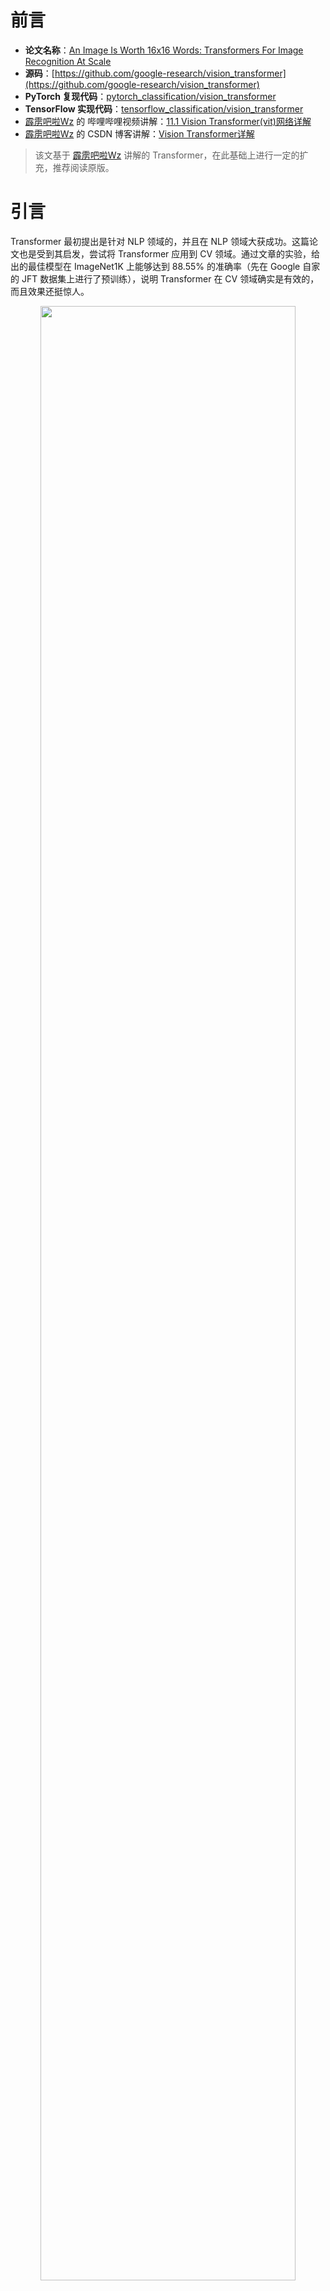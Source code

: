 ﻿# 前言

- **论文名称**：[An Image Is Worth 16x16 Words: Transformers For Image Recognition At Scale](https://arxiv.org/abs/2010.11929)
- **源码**：[https://github.com/google-research/vision_transformer](https://github.com/google-research/vision_transformer)
- **PyTorch 复现代码**：[pytorch_classification/vision_transformer](https://github.com/WZMIAOMIAO/deep-learning-for-image-processing/tree/master/pytorch_classification/vision_transformer)
- **TensorFlow 实现代码**：[tensorflow_classification/vision_transformer](https://github.com/WZMIAOMIAO/deep-learning-for-image-processing/tree/master/tensorflow_classification/vision_transformer)
- [霹雳吧啦Wz](https://space.bilibili.com/18161609) 的 哔哩哔哩视频讲解：[11.1 Vision Transformer(vit)网络详解](https://www.bilibili.com/video/BV1Jh411Y7WQ)
- [霹雳吧啦Wz](https://space.bilibili.com/18161609) 的 CSDN 博客讲解：[Vision Transformer详解](https://blog.csdn.net/qq_37541097/article/details/118242600)

>该文基于 [霹雳吧啦Wz](https://space.bilibili.com/18161609) 讲解的 Transformer，在此基础上进行一定的扩充，推荐阅读原版。

#  引言

Transformer 最初提出是针对 NLP 领域的，并且在 NLP 领域大获成功。这篇论文也是受到其启发，尝试将 Transformer 应用到 CV 领域。通过文章的实验，给出的最佳模型在 ImageNet1K 上能够达到 88.55% 的准确率（先在 Google 自家的 JFT 数据集上进行了预训练），说明 Transformer 在 CV 领域确实是有效的，而且效果还挺惊人。

<a></a>
<div align=center>
    <img src=https://img-blog.csdnimg.cn/376a96a28d654ad498d7dee6574d2b39.png
    width=90%>
    <center></center>
</div></br>

# 2.  模型详解

在这篇文章中，作者主要拿 ResNet、ViT（纯 Transformer 模型）以及 Hybrid（卷积和 Transformer 混合模型）三个模型进行比较。

## 2.1 Vision Transformer 模型概况

下图是原论文中给出的关于 Vision Transformer (ViT) 的模型框架。简单而言，模型由三个模块组成：

+ Linear Projection of Flattened Patches（Embedding 层，也叫作嵌入层）
+ Transformer Encoder（编码层，图右侧有给出更加详细的结构）
+ MLP Head（多层感知机头，用于最终分类的层结构）

<a></a>
<div align=center>
    <img src=https://img-blog.csdnimg.cn/913ad3ae7072443ba2a6dc88dfdb999a.png
    width=90%>
    <center></center>
</div></br>

以上ViT的模型架构。网络的工作大致流程如下：
1. 首先输入一张图片，对其进行分成一个一个的patch。
2. 之后对每一个patch输入到Linear Projection of Flattened Patches层（也就是Embedding层）。通过这个Embedding层之后我们就可以得到一个个的向量。这里的向量我们通常称之为token。每个patch通过Embedding层都会得到一个token。
3. 在这一系列token的最前面加上一个新的token（专门用于分类的class token）。
4. 为了让每一个token考虑到位置信息，还需要对每一个token加上位置信息，即Position Embedding。对应图中的0,1,2,3,4,5,6,7,8,9。
5. 将Embedding完的token输入到Transformer Encoder中。Transformer Encoder对应的是右边这张图。在Visual Transformer中，将Transformer Encoder重复堆叠 $L$ 次。
6. 因为我们的网络是用来分类的，所以我们仅仅需要将之前嵌入的class token取出来即可。
7. 将class token送入MLP Head得到最终的分类结果。

![在这里插入图片描述](https://img-blog.csdnimg.cn/c2acee5ee4384e1f905462c6b2e49680.gif#pic_center)

## 2.2 Embedding层结构详解
对于标准的Transformer模块，要求输入的是token（向量）序列，即二维矩阵[num_token, token_dim]，如下图，token0-9对应的都是向量，以ViT-B/16为例，每个token向量长度为768。
![在这里插入图片描述](https://img-blog.csdnimg.cn/f7c3ea4f990b4de0bbc10734a9a1660d.png)
> ViT-B/16中：
> + ViT: Visual Transformer
> + B: Base
> + 16: Patch Size, 16×16

### 2.2.1 Patch Embedding层
对于图像数据而言，其数据格式为 $[H, W, C]$ 是三维矩阵，明显不是Transformer想要的。所以需要先通过一个Embedding层来对数据做个变换。

如下图所示，首先将一张图片按给定大小分成一堆Patches。以ViT-B/16为例，将输入图片( $224\times 224$ )按照 $16\times 16$ 大小的Patch进行划分，划分后会得到 $(224 / 16)^2=14\times 14 = 196$ 个Patches。接着通过线性映射(Linear Projection)将每个Patch映射到一维向量中，以ViT-B/16为例，每个patch的shape为 $[16, 16, 3]$ ，通过映射得到一个长度为768的向量（后面都直接称为token）。整体过程为：

$$
\underset{\mathrm{Images}}{[224, 224, 3]}  → \underset{\mathrm{patches}}{\underset{\mathrm{patch \ num}}{196} \times \underset{\mathrm{patch}}{[16, 16, 3]}} →   \underset{\mathrm{tokens}}{ \underset{\mathrm{patch \ num}}{196} \times \underset{\mathrm{token}}{[768]} }
$$

> Note: **patch**, **patches**, **token**, **tokens**
>  1. **patch**: 根据Patch Size得到的单独的patch，上面示例中的 $\mathrm{[Patch \ Size, Patch \ Size, Channel]=[16, 16, 3]}$ 就是patch
>  
>  2. **patches**: [patch总个数，patch]，就是上面的 $[196, 16, 16, 3] = \mathrm{[(224 / 16)^2, 16, 16, 3]}$ 
>
> 3. **token**: 一维向量，就是单独一个patch映射得到的一维向量，上面示例中的 $[768]$ 就是token
> 
> 4. **tokens**: [patch个数, token]，就是上面的 $[196, 768]$
> ---
> **patches**和**tokens**的区别：其实展平都是一样的，只不过是用不同的shape表示不同的含义罢了
	>  顾名思义，patch意思为小块，我们就将其理解为是特征图，所以是$[16, 16, 3]$，而token这里我们理解为是一维序列就行，所以它的形状理所当然是$[16 \times 16 \times 3] = [768]$

在代码实现中，这个过程是直接通过一个卷积层来实现。 以ViT-B/16为例，直接使用`nn.conv2d(in_channels=224, out_channels=768, kernel=(16, 16), stride=16)`来实现，即：

$$
\underset{\mathrm{Images}}{[224, 224, 3]}  →  \underset{\mathrm{patches/tokens}}{[\underset{\mathrm{patch \ num}}{14, 14}, \underset{\mathrm{token}}{768}]}
$$

> 输入输出就不用说了，这里比较巧妙的是`kernel=(16, 16)`，其实明白卷积是怎么运算的，也很好理解。

然后把 $H, W$ 两个维度展平即可。 $[14, 14, 768] → \underset{\mathrm{tokens}}{[196, 768]}$，此时正好变成了一个二维矩阵，正是Transformer想要的。

$$
\underset{\mathrm{Images}}{[224, 224, 3]}  →  \underset{\mathrm{patches}}{[14, 14, 768]}  →  \underset{\mathrm{tokens}}{[196, 768]}
$$

### 2.2.2 Class Embedding 层
注意：在输入Transformer Encoder之前需要加上
+ [class]token → 接下来会说的
+ Position Embedding → 2.2.3会说

在原论文中，作者说参考BERT，在刚刚得到的一堆tokens中插入**一个专门用于分类的[class]token**，**这个[class]token是一个可训练的参数**，<u>数据格式和其他token一样都是一个向量</u>。

以ViT-B/16为例，**就是一个长度为768的向量**，与之前从图片中生成的tokens $[196, 768]$ 拼接在一起，即：

$$
\mathrm{concat}([1, 768]; [196, 768]) \rightarrow [197, 768] 
$$

代码实现为：
```python
nn.cat([class]tokent, token) 
```

$$
[196, 768] \longrightarrow \mathrm{Concat(tokens, [class]token)}  \\
{\longrightarrow}  \mathrm{Concat([196, 768], [1, 768])}\\
\longrightarrow [197, 768]
$$

### 2.2.3 Position Embedding层
然后关于Position Embedding(就是之前Transformer中讲到的Positional Encoding)，这里的**Position Embedding采用的是一个可训练的参数**（具体为**1D Pos. Emb.**），是直接叠加在tokens上的（$\oplus$），所以shape要一样。

> 意思是说，前面的类别编码是一个trainable params，这里的位置编码也是一个trainable params，都是需要学习才能使得网络比较好的work。

以ViT-B/16为例，刚刚拼接[class]token（类别序列）后tokens的shape是 $[197, 768]$ ，那么这里的Position Embedding的shape也是 $[197, 768]$。

> + 与《Transformer Is All You Need》不同，ViT作者没有使用固定的function去做Position Embedding，而是使用可训练的Position Embedding。
> + 一般ViT都是可训练的Position Embedding

![在这里插入图片描述](https://img-blog.csdnimg.cn/6230195e9e1b4ad1aaf4bd8042a64290.png)
#### 2.2.3.1 Position Embedding有效性说明
对于Position Embedding作者也有做一系列对比试验，**在源码中默认使用的是1D Pos. Emb.**，对比不使用Position Embedding准确率提升了大概3个点，和2D Pos. Emb.比起来没太大差别。

![在这里插入图片描述](https://img-blog.csdnimg.cn/8b4e9b614503427b9e8a7e6d93317270.png)
+ No Pos. Emb.:  不使用位置编码
+ 1-D Pos. Emb.:  使用一维位置编码
+ 2-D Pos. Emb.:  使用二维位置编码
+ Rel Pos. Emb.:  使用相对位置编码

> + "The differences in how to encode spatial information is less important"
> +   位置编码很重要，但如何进行位置编码不是那么重要😂

论文展示了训练得到的位置编码的**每个位置与其他位置**的余弦相似度的热力图。这里的Patch Size为 $32 \times 32$ ，即一张图片可以被划分为 $224 / 32 \times 224 / 32 = 7 \times 7$ 个patch，每个patch的shape为：$[32, 32, 3]$，共 $7 \times 7 = 49$ 个，我们可以对每个patch进行线性映射得到所需要的token $[32 \times 32 \times 3] = [3072]$，即

$$
\underset{\mathrm{Images}}{[224, 224, 3]} \rightarrow \underset{\mathrm{patch \ num}}{49} \times \underset{\mathrm{patch}}{[32, 32, 3]}  \rightarrow  \underset{\mathrm{patch \ num}}{49} \times \underset{\mathrm{token}}{[3072]}
$$

即一张图片被切分为49个patch，对每个patch进行变换后得到shape为 $[3072]$ 的token，即tokens的shape为  $[49, 3072]$。

> Patch Size为 $32×32$ 表示：**一个patch代表输入图片中多大的区域，所以Patch Size就是patch的shape**，而patch个数如下所示。
> $$
> \mathrm{ Patch.shape = [Patch \ Size[0], Patch \ Size[1], Channel] }\\ \mathrm{ patch \ num = \frac{Image \ Size}{Patch \ Size[0]} \times \frac{Image \ Size}{Patch \ Size[1]} }
> $$

![在这里插入图片描述](https://img-blog.csdnimg.cn/bea9e01787dd445893ed02d8c02b5f70.png)
> 上图中，7×7的热力图表示一共有49个patch，其中每一个小图代表一个patch？？？？？？？
注意，这里并不是每一个小图代表一个patch，而是每一个小图是一个patch和其余48个patch的余弦相似度热力图，我们可以观察，里面的小图也是7×7的，而patch一共有7×7个，所以这样的理解是正确的。

Position Embedding会对每一个patch(patches)都叠加（$\oplus$）一个位置编码（其实应该是对每一个token(tokens)都叠加了位置编码，而tokens就是patches展平后的结果，所以这样说这是可以的）。针对每一个patch的位置编码与其他patch的位置编码求解余弦相似度，就可以得到上图了。

![在这里插入图片描述](https://img-blog.csdnimg.cn/1da7f1ac62204dd4ad5333973c7a58f9.png)

红色框框起来的是**第一个patch与其余48个patch的余弦相似度热力图**。它的第一行第一列的就是第一个patch与自己的余弦相似度热力图，自己与自己肯定是最相似的，所以值为1。而且**它与其所在的行和列的相似度都挺高的**，我们观察其他的patch也是如此，**均和自己所在行列的相似度高一些**。

这张热力图说明通过训练的确学习到了位置编码。

## 2.3 Transformer Encoder详解
![在这里插入图片描述](https://img-blog.csdnimg.cn/008ae302b3354c51b0ba72c9e8497849.png)
Transformer Encoder其实就是**重复堆叠**Encoder Block $L$ 次，下图是[霹雳吧啦Wz](https://space.bilibili.com/18161609)绘制的Encoder Block，主要由以下几部分组成：
+ **Layer Norm**，这种Normalization方法主要是针对NLP领域提出的，这里是对每个token进行Norm处理，之前霹雳吧啦Wz也有讲过Layer Norm，不懂的可以参考[Layer Normalization解析](https://blog.csdn.net/qq_37541097/article/details/117653177)
+ **Multi-Head Attention**，这个结构之前霹雳吧啦Wz在讲Transformer中很详细的讲过，不再赘述，不了解的可以参考[详解Transformer中Self-Attention以及Multi-Head Attention](https://blog.csdn.net/qq_37541097/article/details/117691873)
+ **Dropout/ DropPath**，在原论文的代码中是直接使用的Dropout层，在但[rwightman](https://github.com/rwightman/pytorch-image-models)实现的代码中使用的是DropPath（stochastic depth），可能后者会更好一点。
+ **MLP Block**，如下图所示，就是全连接+GELU激活函数+Dropout组成也非常简单，需要注意的是第一个全连接层会把输入节点个数翻4倍：$[197, 768] \rightarrow [197, 3072]$，第二个全连接层会还原回原节点个数：$[197, 3072] \rightarrow [197, 768]$：

$$
[197, 768] \underset{\mathrm{FC_1}} {→}{[197, 3072]} \underset{\mathrm{FC_2}} {→} [197, 768] \\ \mathrm{FC_i} = \mathrm{Dropout}(\mathrm{GELU}(\mathrm{Linear(token_{concat})}))
$$

![在这里插入图片描述](https://img-blog.csdnimg.cn/9d254afb15464b77be0008da21ff13cc.png)

## 2.4 MLP Head详解
![在这里插入图片描述](https://img-blog.csdnimg.cn/750ec7112a9c454f8348d7507347931e.png)
上面**通过Transformer Encoder后输出的shape和输入的shape是保持不变的**，以ViT-B/16为例， $[197, 768] \underset{\mathrm{Transformer \ Encoder}}{\rightarrow}[197, 768]$。

注意，**在Transformer Encoder之前有一个Dropout层没有画出来，在Transformer Encoder之后有一个LayerNorm层没有画出**来，后面有霹雳吧啦Wz画的ViT的模型可以看到详细结构。
这里**我们只需要分类的信息**，所以我们**只需要提取出[class]token生成的对应结果就行**，即 $[197, 768]$ 中抽取出[class]token对应的一维向量（序列） $[1, 768]$：

$$
[197, 768] \underset{\mathrm{MLP \ Head}}{→} [1, 768]
$$

> + $[1, 768]$ 就是图片被分为不同patch，每个patch的token
> + $[197, 768]$ 就是整个图片的token( $[196, 768]$ )和分类token( $[1, 768]$ )拼接在一起的结果

接着我们通过MLP Head得到我们最终的分类结果。

![在这里插入图片描述](https://img-blog.csdnimg.cn/aea04f2d584649ef99a54639e0b41ebf.png)

MLP Head原论文中说在训练ImageNet21K时是由**Linear+Tanh激活函数+Linear组成**。但是迁移到ImageNet1K上或者自己的数据上时，**只用一个Linear即可**：

+ **从头训练**: Linear + Tanh + Linear
+ **迁移学习**：Linear

> 简单理解，我们自己用，MLP Head等价于`nn.Linear`

在MLP Head得到结果后，如果我们想输入类别概率，接一个`Softmax`激活函数即可，**真·流程图**如下：

![在这里插入图片描述](https://img-blog.csdnimg.cn/d49f527a3a5841a6a9b6e3c647729a0b.png)

## 2.5 [霹雳吧啦Wz](https://space.bilibili.com/18161609)绘制的Vision Transformer网络结构
为了方便大家理解，霹雳吧啦Wz根据源代码画了张更详细的图(以ViT-B/16为例)：

> 霹老师YYDS

![在这里插入图片描述](https://img-blog.csdnimg.cn/17085a103fd2408c84b1a9b53c0320d9.png)

1. 输入图片shape为 $[224, 224, 3]$
2. 通过Patch Embedding，即`一个卷积 + Flatten()`，生成shape为 $[196, 768]$ 的tokens
3. 进行Class Embedding，即`torch.concat(tokens, cls_token)`
cls_token为可训练参数，tokens的shape变化为：
$$[196, 768] \rightarrow [197,768]$$
4. Position Embedding，加上位置编码tokens，即`tokens = tokens + pos_tokens`
pos_tokens为可训练参数，tokens的shape变化为：
$$[197, 768] \rightarrow [197,768]$$
5. 通过Dropout层 
6. 经过 $L$ 层Transformer Encoder( 默认$L=12$ )
7. 经过LayerNorm层，shape为 $[197, 768]$
8. 提取Class Token所对应的输出
这里的实现为切片，对 $[197, 768]$ 进行切片，只需要提取出Class Token对应的输出( $[1, 768]$ )即可
9. 通过MLP Head得到最终的输出
在自己训练集上使用，Pre-Logits就不要了，MLP Head就是`nn.Linear`
10. [可选]通过Softmax得到概率输出

## 2.6 Hybrid模型详解
在论文4.1章节的Model Variants中有比较详细的讲到Hybrid混合模型，就是**将传统CNN特征提取和Transformer进行结合**。下图绘制的是以ResNet50作为特征提取器的混合模型，但这里的ResNet与之前讲的ResNet有些不同。
1. R50的卷积层采用的是`StdConv2d`而非传统的`Conv2d`
2. 将所有的BatchNorm层（BN层）替换成GroupNorm层（GN）
3. 将Stage-4中的3个Block移至Stage-3中

> + 在原ResNet-50网络中，Stage-1重复堆叠3次，Stage-2重复堆叠4次，Stage-3重复堆叠6次，Stage-4重复堆叠3次，但在这里的R50中，把Stage-4中的3个Block移至Stage-3中，所以Stage-3中共重复堆叠6+3=9次。
为什么这么做
> + 如果Stage-4存在的话，下采样率应为32，现在将Stage-4的Block移至Stage-3，那么下采样率为16。

![在这里插入图片描述](https://img-blog.csdnimg.cn/d8449aef8cca44e6b8c651e52583ce8d.png)
1. 输入图片shape为 $[224, 224, 3]$
2. 先通过R50 Backbone进行特征提取，而不像ViT那样，直接使用`nn.conv2d(in_channels=224, out_channels=768, kernel=(16, 16), stride=16)`来实现。
	1. StdConv2d(inp, oup=64, kernel=(7,7), stride=2)
	$$[224, 224, 3] \rightarrow [112, 112, 64] $$
	2. GN, ReLU, MaxPool 
	$$[112, 112, 64] \rightarrow [56, 56, 64] $$
3. Stage3 $×9$:     $[56, 56, 64] \rightarrow [56, 56, 256]$
4. Stage2 $×4$:     $[56, 56, 256]\rightarrow [28, 28, 512]$
5. Stage1 $×3$:     $[28, 28, 512] \rightarrow [14, 14, 1024]$ 
>Note: 这样刚好由[224, 224, 3]转换为[14, 14, 1024]，feature size正好是16倍，这和ViT中直接使用一个卷积的下采样率是一样的（都是16倍）
6. . Patch Embedding
	1. `nn.Conv2d(inp, oup=768, kernel=(1, 1), stride=1)`
		1. 因为前面的R50的采样率为16，feature size已经为14×14了，所以在Patch Embedding时就不需要进行下采样了，所以`kernel=1, stride=1`
		2. 1.2 调整通道数到768
	2. Flatten()得到tokens $[196, 768]$
7. 后面的和ViT是一样的了

> 	+ 在纯Visual Transformer中，Patch Embedding的实现为：
	`nn.conv2d(in_channels=224, out_channels=768, kernel=(16, 16), stride=16)`
> + 在Hybrid Transformer中，Patch Embedding的实现为：
	`nn.conv2d(in_channels=1024, out_channels=1, kernel=(1, 1), stride=1) `

# 3. 实验结果
下表是论文用来对比ViT，ResNet（和刚刚讲的一样，使用的卷积层和Norm层都进行了修改）以及Hybrid模型的效果。通过对比发现：
+ 在训练epoch较少时Hybrid优于ViT -> Epoch小选Hybrid
+ 当epoch增大后ViT优于Hybrid          -> Epoch大选ViT

![在这里插入图片描述](https://img-blog.csdnimg.cn/24cf86b7f2f34b56a44b99cdc7b9cc1f.png)

# 4. ViT模型可调参数
在论文的Table 1中有给出三个模型（Base/ Large/ Huge）的参数，在源码中除了有Patch Size为 $16\times 16$ 的外还有 $32\times 32$ 的。

|Model|Patch Size|Layers|Hidden Size D| MLP Size| Heads| Params
|--|--|--|--|--|--|--|
|ViT-Base|16×16|12|768|3072|12|86M|
|ViT-Large|16×16|24|1024|4096|16|307M|
|ViT-Huge|14×14|32|1280|5120|16|-|

其中：
+ **Layers**就是Transformer Encoder中重复堆叠Encoder Block的次数 $L$ 
+ **Hidden Size**就是对应通过Embedding层(Patch Embedding + Class Embedding + Position Embedding)后每个token的dim（**序列向量的长度**）
不用那么复杂，其实就是Patch Embedding后向量的长度
+ **MLP Size**是Transformer Encoder中MLP Block第一个全连接的节点个数（**是token长度的4倍**）
	+ MLP中第一个全连接层升维数
	+ 其实也是MLP的核心思想，**先升维/降维，再提取特征，最后恢复维度**
+ **Heads**代表Transformer中Multi-Head Attention的heads数。

# 5. 与其他模型对比
|Mode|File Size|Trainable Params (M)|Analysis|
|--|--|--|--|
|3D MobileNet v2|19.2 MB|589|-|
|3D MnasNet_v1|30.0 MB|244|-|
|3D ConvNeXt|114.6 MB|2325|too hard to train|
|3D ViT_patchsize_16|-|36782|too hard to train|
|3D ViT_patchsize_32|831.9 MB|10444|too hard to train|
|3D ViT_Hybrid|93.3 MB|2847|too hard to train|

总结，没钱勿扰 :joy:
